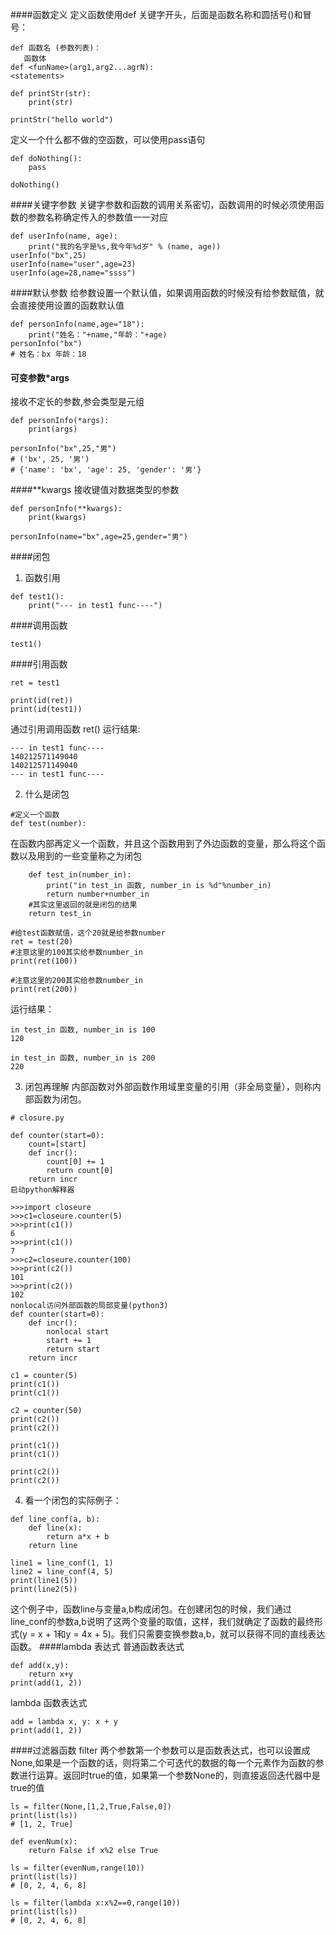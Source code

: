 ####函数定义
定义函数使用def 关键字开头，后面是函数名称和圆括号()和冒号：
```
def 函数名 (参数列表)：
   函数体
def <funName>(arg1,arg2...agrN):
<statements>
```
```
def printStr(str):
    print(str)

printStr("hello world")
```
定义一个什么都不做的空函数，可以使用pass语句
```
def doNothing():
    pass

doNothing()
```
####关键字参数
关键字参数和函数的调用关系密切，函数调用的时候必须使用函数的参数名称确定传入的参数值一一对应
```
def userInfo(name, age):
    print("我的名字是%s,我今年%d岁" % (name, age))
userInfo("bx",25)
userInfo(name="user",age=23)
userInfo(age=28,name="ssss")
```
####默认参数
给参数设置一个默认值，如果调用函数的时候没有给参数赋值，就会直接使用设置的函数默认值
```
def personInfo(name,age="18"):
    print("姓名："+name,"年龄："+age)
personInfo("bx")
# 姓名：bx 年龄：18
```
#### 可变参数*args 
接收不定长的参数,参会类型是元组
```
def personInfo(*args):
    print(args)

personInfo("bx",25,"男")
# ('bx', 25, '男')
# {'name': 'bx', 'age': 25, 'gender': '男'}
```
####**kwargs
 接收键值对数据类型的参数
```
def personInfo(**kwargs):
    print(kwargs)

personInfo(name="bx",age=25,gender="男")
```
####闭包
1. 函数引用
```
def test1():
    print("--- in test1 func----")
```
####调用函数
```
test1()
```
####引用函数
```
ret = test1

print(id(ret))
print(id(test1))
```
通过引用调用函数
ret()
运行结果:
```
--- in test1 func----
140212571149040
140212571149040
--- in test1 func----
```
2. 什么是闭包
```
#定义一个函数
def test(number):
```
在函数内部再定义一个函数，并且这个函数用到了外边函数的变量，那么将这个函数以及用到的一些变量称之为闭包

```
    def test_in(number_in):
        print("in test_in 函数, number_in is %d"%number_in)
        return number+number_in
    #其实这里返回的就是闭包的结果
    return test_in

#给test函数赋值，这个20就是给参数number
ret = test(20)
#注意这里的100其实给参数number_in
print(ret(100))

#注意这里的200其实给参数number_in
print(ret(200))
```
运行结果：

```
in test_in 函数, number_in is 100
120

in test_in 函数, number_in is 200
220
```
3. 闭包再理解
内部函数对外部函数作用域里变量的引用（非全局变量），则称内部函数为闭包。
```
# closure.py

def counter(start=0):
    count=[start]
    def incr():
        count[0] += 1
        return count[0]
    return incr
启动python解释器

>>>import closeure
>>>c1=closeure.counter(5)
>>>print(c1())
6
>>>print(c1())
7
>>>c2=closeure.counter(100)
>>>print(c2())
101
>>>print(c2())
102
nonlocal访问外部函数的局部变量(python3)
def counter(start=0):
    def incr():
        nonlocal start
        start += 1
        return start
    return incr

c1 = counter(5)
print(c1())
print(c1())

c2 = counter(50)
print(c2())
print(c2())

print(c1())
print(c1())

print(c2())
print(c2())
```
4. 看一个闭包的实际例子：
```
def line_conf(a, b):
    def line(x):
        return a*x + b
    return line

line1 = line_conf(1, 1)
line2 = line_conf(4, 5)
print(line1(5))
print(line2(5))
```
这个例子中，函数line与变量a,b构成闭包。在创建闭包的时候，我们通过line_conf的参数a,b说明了这两个变量的取值，这样，我们就确定了函数的最终形式(y = x + 1和y = 4x + 5)。我们只需要变换参数a,b，就可以获得不同的直线表达函数。
####lambda 表达式
普通函数表达式
```
def add(x,y):
    return x+y
print(add(1, 2))
```
lambda 函数表达式
```
add = lambda x, y: x + y
print(add(1, 2))
```
####过滤器函数
filter 两个参数第一个参数可以是函数表达式，也可以设置成None,如果是一个函数的话，则将第二个可迭代的数据的每一个元素作为函数的参数进行运算。返回时true的值，如果第一个参数None的，则直接返回迭代器中是true的值
```
ls = filter(None,[1,2,True,False,0])
print(list(ls))
# [1, 2, True]

def evenNum(x):
    return False if x%2 else True

ls = filter(evenNum,range(10))
print(list(ls))
# [0, 2, 4, 6, 8]

ls = filter(lambda x:x%2==0,range(10))
print(list(ls))
# [0, 2, 4, 6, 8]
```





